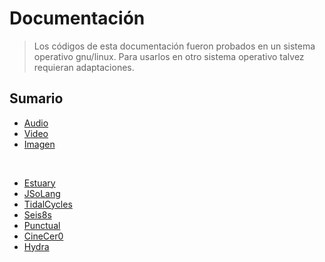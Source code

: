 # Documentación

> Los códigos de esta documentación fueron probados en un sistema operativo gnu/linux. Para usarlos en otro sistema operativo talvez requieran adaptaciones.

## Sumario

+ [Audio](audio.md)
+ [Video](video.md)
+ [Imagen](imagen.md)

<br>

+ [Estuary](estuary.md)
+ [JSoLang](jsolang.md)
+ [TidalCycles](tidalcycles.md)
+ [Seis8s](seis8s.md)
+ [Punctual](punctual.md)
+ [CineCer0](cinecer0.md)
+ [Hydra](hydra.md)
